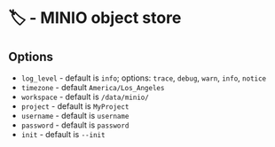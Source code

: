 # &#127991; - MINIO object store

## Options

+ `log_level` - default is `info`; options: `trace`, `debug`, `warn`, `info`, `notice`
+ `timezone` - default `America/Los_Angeles`
+ `workspace` - default is `/data/minio/`
+ `project` - default is `MyProject`
+ `username` - default is `username`
+ `password` - default is `password`
+ `init` - default is `--init`

